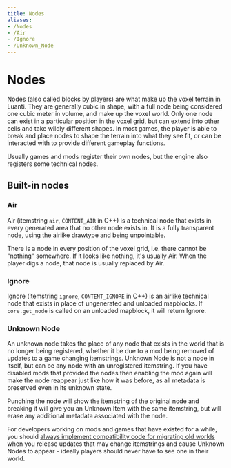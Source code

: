 ```yaml
---
title: Nodes
aliases:
- /Nodes
- /Air
- /Ignore
- /Unknown_Node
---
```


# Nodes
Nodes (also called blocks by players) are what make up the voxel terrain in Luanti. They are generally cubic in shape, with a full node being considered one cubic meter in volume, and make up the voxel world. Only one node can exist in a particular position in the voxel grid, but can extend into other cells and take wildly different shapes. In most games, the player is able to break and place nodes to shape the terrain into what they see fit, or can be interacted with to provide different gameplay functions.

Usually games and mods register their own nodes, but the engine also registers some technical nodes.

## Built-in nodes

### Air
Air (itemstring `air`, `CONTENT_AIR` in C++) is a technical node that exists in every generated area that no other node exists in. It is a fully transparent node, using the airlike drawtype and being unpointable.

There is a node in every position of the voxel grid, i.e. there cannot be "nothing" somewhere. If it looks like nothing, it's usually Air. When the player digs a node, that node is usually replaced by Air.

### Ignore
Ignore (itemstring `ignore`, `CONTENT_IGNORE` in C++) is an airlike technical node that exists in place of ungenerated and unloaded mapblocks. If `core.get_node` is called on an unloaded mapblock, it will return Ignore.

### Unknown Node
An unknown node takes the place of any node that exists in the world that is no longer being registered, whether it be due to a mod being removed of updates to a game changing itemstrings. Unknown Node is not a node in itself, but can be any node with an unregistered itemstring. If you have disabled mods that provided the nodes then enabling the mod again will make the node reappear just like how it was before, as all metadata is preserved even in its unknown state.

Punching the node will show the itemstring of the original node and breaking it will give you an Unknown Item with the same itemstring, but will erase any additional metadata associated with the node.

For developers working on mods and games that have existed for a while, you should [always implement compatibility code for migrating old worlds](/keeping-world-compatibility/) when you release updates that may change itemstrings and cause Unknown Nodes to appear - ideally players should never have to see one in their world.

